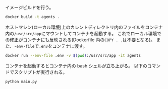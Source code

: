 イメージビルドを行う。

```bash
docker build -t agents .
```

ホストマシン(ローカル環境)上のカレントディレクトリ内のファイルをコンテナ内の`/usr/src/app`にマウントしてコンテナを起動する。
これでローカル環境での修正がコンテナにも反映される(Dockerfile 内の`COPY . .`は不要となる)。
また、`-env-file`で`.env`をコンテナに渡す。

```bash
docker run --env-file .env -v $(pwd):/usr/src/app -it agents
```

コンテナを起動するとコンテナ内の bash シェルが立ち上がる。
以下のコマンドでスクリプトが実行される。

```bash
python main.py
```
